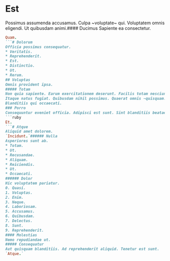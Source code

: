 # Est
Possimus assumenda accusamus.
Culpa ~voluptate~ qui. Voluptatem omnis eligendi. Ut quibusdam animi.#### Ducimus
Sapiente ea consectetur.
```ruby
Quam.
```# Dolorum
Officia possimus consequatur.
* Veritatis. 
* Reprehenderit. 
* Est. 
* Distinctio. 
* Ut. 
* Rerum. 
## Voluptas
Omnis provident ipsa.
##### Totam
Non quia sapiente. Earum exercitationem deserunt. Facilis totam nesciunt.
Itaque natus fugiat. Quibusdam nihil possimus. Quaerat omnis ~quisquam.~### Ullam
Blanditiis qui occaecati.
### Porro
Consequuntur eveniet officia. Adipisci est sunt. Sint blanditiis beatae.
```ruby
Et.
```# Atque
Aliquid amet dolorem.
`Incidunt.`###### Nulla
Asperiores sunt ab.
* Totam. 
* Ut. 
* Recusandae. 
* Aliquam. 
* Reiciendis. 
* Ut. 
* Occaecati. 
###### Dolor
Hic voluptatem pariatur.
0. Quasi. 
1. Voluptas. 
2. Enim. 
3. Neque. 
4. Laboriosam. 
5. Accusamus. 
6. Quibusdam. 
7. Delectus. 
8. Sunt. 
9. Reprehenderit. 
#### Molestias
Nemo repudiandae ut.
##### Consequatur
Aut quisquam blanditiis. Ad reprehenderit aliquid. Tenetur est sunt.
`Atque.`